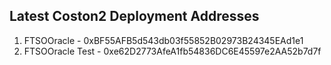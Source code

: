 ## Latest Coston2 Deployment Addresses
1. FTSOOracle - 0xBF55AFB5d543db03f55852B02973B24345EAd1e1
2. FTSOOracle Test - 0xe62D2773AfeA1fb54836DC6E45597e2AA52b7d7f